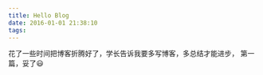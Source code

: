 ```yaml
---
title: Hello Blog
date: 2016-01-01 21:38:10
tags:
---
```


花了一些时间把博客折腾好了，学长告诉我要多写博客，多总结才能进步，
第一篇，妥了😃<!--more-->